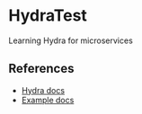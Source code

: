 # HydraTest
Learning Hydra for microservices

## References
 - [Hydra docs][hydra]
 - [Example docs][example]

 [hydra]: https://www.hydramicroservice.com/
 [example]: https://community.risingstack.com/building-a-microservices-example-game-with-distributed-messaging/